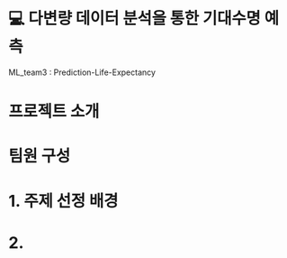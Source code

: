 # 💻 다변량 데이터 분석을 통한 기대수명 예측
ML_team3 : Prediction-Life-Expectancy



# 프로젝트 소개

# 팀원 구성

# 1. 주제 선정 배경

# 2. 
